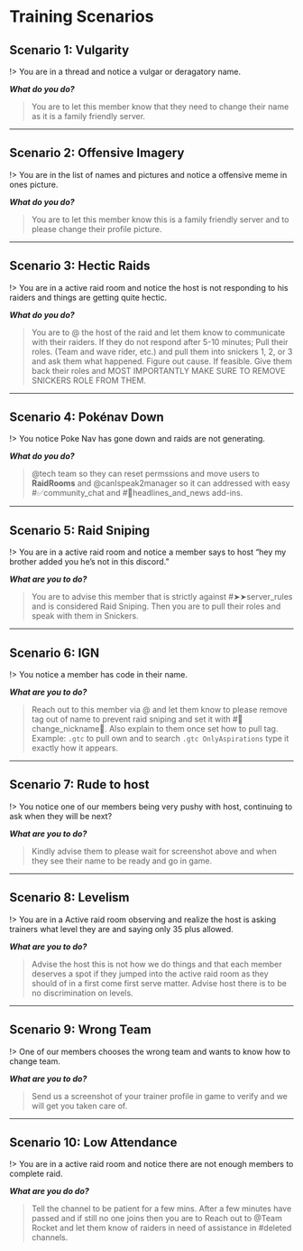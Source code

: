 # Training Scenarios

## Scenario 1: Vulgarity

!> You are in a thread and notice a vulgar or deragatory name.

***What do you do?***

> You are to let this member know that they need to change their name as it is a family friendly server.

---

## Scenario 2: Offensive Imagery
!> You are in the list of names and pictures and notice a offensive meme in ones picture.

***What do you do?***

> You are to let this member know this is a family friendly server and to please change their profile picture.

---

## Scenario 3: Hectic Raids

!> You are in a active raid room and notice the host is not responding to his raiders and things are getting quite hectic.

***What do you do?***

> You are to @ the host of the raid and let them know to communicate with their raiders. If they do not respond after 5-10 minutes; Pull their roles. (Team and wave rider, etc.) and pull them into snickers 1, 2, or 3 and ask them what happened. Figure out cause. If feasible. Give them back their roles and MOST IMPORTANTLY MAKE SURE TO REMOVE SNICKERS ROLE FROM THEM.

--- 

## Scenario 4: Pokénav Down
!> You notice Poke Nav has gone down and raids are not generating.

***What do you do?***

> <span class="text-orange">@tech team</span> so they can reset permssions and move users to **RaidRooms** and <span class="text-green">@canIspeak2manager</span> so it can addressed with easy <span class="text-blue">#✅community_chat</span> and <span class="text-blue">#🔘headlines_and_news</span> add-ins.

--- 
## Scenario 5: Raid Sniping
!> You are in a active raid room and notice a member says to host “hey my brother added you he’s not in this discord.”
 
***What are you to do?***

> You are to advise this member that is strictly against <span class="text-blue">#➤➤server_rules</span> and is considered Raid Sniping. Then you are to pull their roles and speak with them in Snickers.

---

## Scenario 6: IGN

!> You notice a member has code in their name.

***What are you to do?***

> Reach out to this member via @ and let them know to please remove tag out of name to prevent raid sniping and set it with <span class="text-blue">#🚫change_nickname🚫</span>. Also explain to them once set how to pull tag. Example: `.gtc` to pull own and to search `.gtc OnlyAspirations` type it exactly how it appears.

---

## Scenario 7: Rude to host

!> You notice one of our members being very pushy with host, continuing to ask when they will be next?

***What are you to do?***

> Kindly advise them to please wait for screenshot above and when they see their name to be ready and go in game.

---

## Scenario 8: Levelism

!> You are in a Active raid room observing and realize the host is asking trainers what level they are and saying only 35 plus allowed.

***What are you to do?***

> Advise the host this is not how we do things and that each member deserves a spot if they jumped into the active raid room as they should of in a first come first serve matter. Advise host there is to be no discrimination on levels.

---

## Scenario 9: Wrong Team

!> One of our members chooses the wrong team and wants to know how to change team.

***What are you to do?***

> Send us a screenshot of your trainer profile in game to verify and we will get you taken care of.

--- 

## Scenario 10: Low Attendance

!> You are in a active raid room and notice there are not enough members to complete raid.

***What are you do do?***

> Tell the channel to be patient for a few mins. After a few minutes have passed and if still no one joins then you are to Reach out to @Team Rocket  and let them know of raiders in need of assistance in #deleted channels.